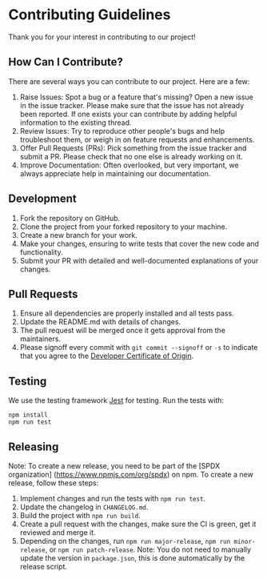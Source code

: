 <!--
SPDX-FileCopyrightText: 2023 SPDX contributors

SPDX-License-Identifier: CC0-1.0
-->

# Contributing Guidelines
Thank you for your interest in contributing to our project!

## How Can I Contribute?
There are several ways you can contribute to our project. Here are a few:
1. Raise Issues: Spot a bug or a feature that's missing? Open a new issue in the issue tracker.
   Please make sure that the issue has not already been reported. If one exists your can contribute by adding helpful information to the existing thread.
2. Review Issues: Try to reproduce other people's bugs and help troubleshoot them, or weigh in on feature requests and enhancements.
3. Offer Pull Requests (PRs): Pick something from the issue tracker and submit a PR. Please check that no one else is already working on it.
4. Improve Documentation: Often overlooked, but very important, we always appreciate help in maintaining our documentation.

## Development
1. Fork the repository on GitHub.
2. Clone the project from your forked repository to your machine.
3. Create a new branch for your work.
4. Make your changes, ensuring to write tests that cover the new code and functionality.
5. Submit your PR with detailed and well-documented explanations of your changes.

## Pull Requests
1. Ensure all dependencies are properly installed and all tests pass.
2. Update the README.md with details of changes.
3. The pull request will be merged once it gets approval from the maintainers.
4. Please signoff every commit with `git commit --signoff` or `-s` to indicate that you agree to the [Developer Certificate of Origin](DCO.md).

## Testing
We use the testing framework [Jest](https://jestjs.io) for testing.
Run the tests with:
```shell
npm install
npm run test
```

## Releasing
Note: To create a new release, you need to be part of the [SPDX organization] (https://www.npmjs.com/org/spdx) on npm.
To create a new release, follow these steps:
1. Implement changes and run the tests with `npm run test`.
2. Update the changelog in `CHANGELOG.md`.
3. Build the project with `npm run build`.
4. Create a pull request with the changes, make sure the CI is green, get it reviewed and merge it.
5. Depending on the changes, run `npm run major-release`, `npm run minor-release`, or `npm run patch-release`.
Note: You do not need to manually update the version in `package.json`, this is done automatically by the release script.

